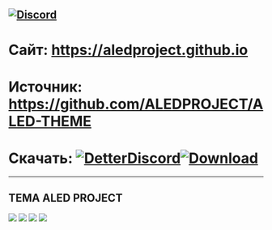 [![Discord](https://img.shields.io/badge/discord-ALEDPROJECT-purple?style=for-the-badge)](https://discord.gg/rQHRex2)
---
# Сайт: https://aledproject.github.io
# Источник: https://github.com/ALEDPROJECT/ALED-THEME
# Скачать: [![DetterDiscord](https://img.shields.io/badge/Скачать-BETTERDISCORD-black?style=for-the-badge)](https://BetterDiscord.app)[![Download](https://img.shields.io/badge/Скачать-ТЕМУ-black?style=for-the-badge)](https://github.com/ALEDPROJECT/ALED-THEME/releases/download/Stable/aledproject.theme.css)
---
## ТЕМА ALED PROJECT 
![](https://github.com/ALEDPROJECT/ALED-THEME/blob/main/statusmenu.png) ![](https://github.com/ALEDPROJECT/ALED-THEME/blob/main/profile.png) ![](https://github.com/ALEDPROJECT/ALED-THEME/blob/main/theme.png) ![](https://github.com/ALEDPROJECT/ALED-THEME/blob/main/settings.png)
